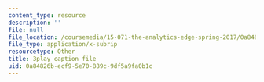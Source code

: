 ```yaml
---
content_type: resource
description: ''
file: null
file_location: /coursemedia/15-071-the-analytics-edge-spring-2017/0a84826becf95e70889c9df5a9fa0b1c_H5uEHZBRWtc.vtt
file_type: application/x-subrip
resourcetype: Other
title: 3play caption file
uid: 0a84826b-ecf9-5e70-889c-9df5a9fa0b1c
---
```


